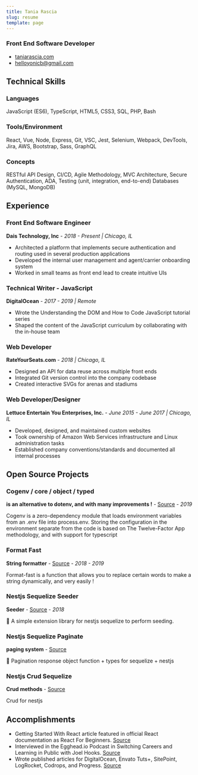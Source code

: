 ```yaml
---
title: Tania Rascia
slug: resume
template: page
---
```


### Front End Software Developer

-  [taniarascia.com](https://www.greyblu.com)
-  [helloyonicb@gmail.com](mailto:helloyonicb@gmail.com)

## Technical Skills

### Languages

JavaScript (ES6), TypeScript, HTML5, CSS3, SQL, PHP, Bash

### Tools/Environment

React, Vue, Node, Express, Git, VSC, Jest, Selenium, Webpack, DevTools, Jira, AWS, Bootstrap, Sass, GraphQL

### Concepts

RESTful API Design, CI/CD, Agile Methodology, MVC Architecture, Secure Authentication, ADA, Testing (unit, integration, end-to-end) Databases (MySQL, MongoDB)

## Experience

### Front End Software Engineer

**Dais Technology, Inc** - _2018 - Present | Chicago, IL_

-  Architected a platform that implements secure authentication and routing used in several production applications
-  Developed the internal user management and agent/carrier onboarding system
-  Worked in small teams as front end lead to create intuitive UIs

### Technical Writer - JavaScript

**DigitalOcean** - _2017 - 2019 | Remote_

-  Wrote the Understanding the DOM and How to Code JavaScript tutorial series
-  Shaped the content of the JavaScript curriculum by collaborating with the in-house team

### Web Developer

**RateYourSeats.com** - _2018 | Chicago, IL_

-  Designed an API for data reuse across multiple front ends
-  Integrated Git version control into the company codebase
-  Created interactive SVGs for arenas and stadiums

### Web Developer/Designer

**Lettuce Entertain You Enterprises, Inc.** - _June 2015 - June 2017 | Chicago, IL_

-  Developed, designed, and maintained custom websites
-  Took ownership of Amazon Web Services infrastructure and Linux administration tasks
-  Established company conventions/standards and documented all internal processes

## Open Source Projects

### Cogenv / core / object / typed

**is an alternative to dotenv, and with many improvements !** - [Source](https://github.com/@cogenv) - _2019_

Cogenv is a zero-dependency module that loads environment variables from an .env file into process.env. Storing the configuration in the environment separate from the code is based on The Twelve-Factor App methodology, and with support for typescript

### Format Fast

**String formatter** - [Source](https://github.com/yoicalsin/format-fast) - _2018 - 2019_

Format-fast is a function that allows you to replace certain words to make a string dynamically, and very easily !

### Nestjs Sequelize Seeder

**Seeder** - [Source](https://github.com/yoicalsin/nestjs-sequelize-seeder) - _2018_

🌾 A simple extension library for nestjs sequelize to perform seeding.

### Nestjs Sequelize Paginate

**paging system** - [Source](https://github.com/yoicalsin/nestjs-sequelize-paginate)

🎉 Pagination response object function + types for sequelize + nestjs

### Nestjs Crud Sequelize

**Crud methods** - [Source](https://github.com/yoicalsin/nestjs-crud-sequelize)

Crud for nestjs

<!-- ## Speaking

### An Introduction to Vue

**JavaScript Chicago** - _2019 | Chicago, IL_

### An Introduction to React

**JavaScript Chicago** - _2019 | Chicago, IL_

### Developing a WordPress Theme From Scratch

**WordCamp Chicago** - _2017 | Chicago, IL_

## Education

### B.A. in Professional Studies

**Robert Morris University** - _2007 - 2010 | Chicago, IL_ -->

## Accomplishments

-  Getting Started With React article featured in official React documentation as React For Beginners. [Source](https://reactjs.org/docs/getting-started.html)
-  Interviewed in the Egghead.io Podcast in Switching Careers and Learning in Public with Joel Hooks. [Source](https://egghead.io/podcasts/switching-careers-and-learning-in-public-with-tania-rascia)
-  Wrote published articles for DigitalOcean, Envato Tuts+, SitePoint, LogRocket, Codrops, and Progress. [Source](https://www.greyblu.com/publications)
